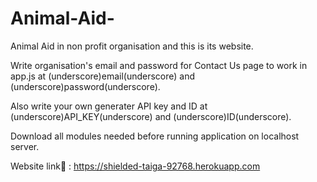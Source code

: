 # Animal-Aid-

Animal Aid in non profit organisation and this is its website.

Write organisation's email and password for Contact Us page to work in app.js at (underscore)email(underscore) and (underscore)password(underscore). 

Also write your own generater API key and ID at (underscore)API_KEY(underscore) and (underscore)ID(underscore).

Download all modules needed before running application on localhost server.

Website link🔗 : https://shielded-taiga-92768.herokuapp.com 
